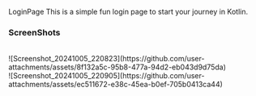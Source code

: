 L o g i n P a g e 
This is a simple fun login page to start your journey in Kotlin. 
### ScreenShots

<br>
![Screenshot_20241005_220823](https://github.com/user-attachments/assets/8f132a5c-95b8-477a-94d2-eb043d9d75da)
<br>
![Screenshot_20241005_220905](https://github.com/user-attachments/assets/ec511672-e38c-45ea-b0ef-705b0413ca44)
